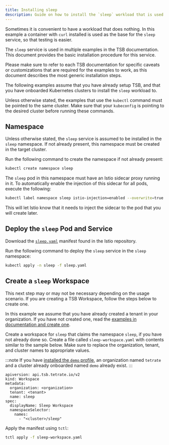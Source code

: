 ```yaml
---
title: Installing sleep
description: Guide on how to install the `sleep` workload that is used in various examples.
---
```


Sometimes it is convenient to have a workload that does nothing. In this example a container with `curl` installed is used as the base for the `sleep` service, so that testing is easier.

The `sleep` service is used in multiple examples in the TSB documentation. This document provides the basic installation procedure for this service.

Please make sure to refer to each TSB documentation for specific caveats or customizations that are required for the examples to work, as this document describes the most generic installation steps. 

The following examples assume that you have already setup TSB, and that you have onboarded Kubernetes clusters to install the `sleep` workload to.

Unless otherwise stated, the examples that use the `kubectl` command must be pointed to the same cluster. Make sure that your `kubeconfig` is pointing to the desired cluster before running these commands.

## Namespace

Unless otherwise stated, the `sleep` service is assumed to be installed in the `sleep` namespace. If not already present, this namespace must be created in the target cluster.

Run the following command to create the namespace if not already present:

```bash
kubectl create namespace sleep
```

The `sleep` pod in this namespace must have an Istio sidecar proxy running in it. To automatically enable the injection of this sidecar for all pods, execute the following:

```bash
kubectl label namespace sleep istio-injection=enabled --overwrite=true
```

This will let Istio know that it needs to inject the sidecar to the pod that you will create later.

## Deploy the `sleep` Pod and Service

Download the [`sleep.yaml`](../../assets/reference/sleep.yaml) manifest found in the Istio repository. 

Run the following command to deploy the `sleep` service in the `sleep` namespace:

```bash
kubectl apply -n sleep -f sleep.yaml
```

## Create a `sleep` Workspace

This next step may or may not be necessary depending on the usage scenario. 
If you are creating a TSB Workspace, follow the steps below to create one.

In this example we assume that you have already created a tenant in your organization. If you have not created one, read the [examples in documentation and create one](../../quickstart/tenant).

Create a workspace for `sleep` that claims the namespace `sleep`, if you have not already done so. Create a file called `sleep-workspace.yaml` with contents similar to the sample below. Make sure to replace the organization, tenant, and cluster names to appropriate values.

:::note
If you have [installed the `demo` profile](../../setup/self_managed/demo-installation), an organization named `tetrate` and a cluster already onboarded named `demo` already exist.
:::

```
apiversion: api.tsb.tetrate.io/v2
kind: Workspace
metadata:
  organization: <organization>
  tenant: <tenant>
  name: sleep
spec:
  displayName: Sleep Workspace
  namespaceSelector:
    names:
      - "<cluster>/sleep"
```

Apply the manifest using `tctl`:

```bash
tctl apply -f sleep-workspace.yaml
```
